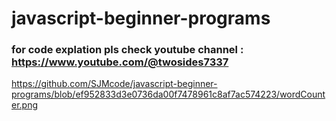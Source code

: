 # javascript-beginner-programs
### for code explation pls check youtube channel : https://www.youtube.com/@twosides7337
https://github.com/SJMcode/javascript-beginner-programs/blob/ef952833d3e0736da00f7478961c8af7ac574223/wordCounter.png
